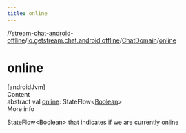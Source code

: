 ```yaml
---
title: online
---
```

//[stream-chat-android-offline](../../../index.md)/[io.getstream.chat.android.offline](../index.md)/[ChatDomain](index.md)/[online](online.md)



# online  
[androidJvm]  
Content  
abstract val [online](online.md): StateFlow&lt;[Boolean](https://kotlinlang.org/api/latest/jvm/stdlib/kotlin/-boolean/index.html)&gt;  
More info  


StateFlow&lt;Boolean&gt; that indicates if we are currently online

  




